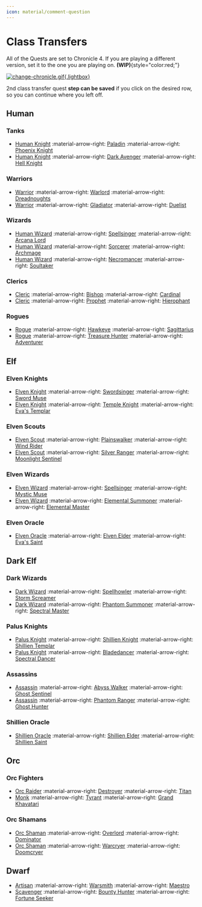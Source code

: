 ```yaml
---
icon: material/comment-question
---
```


<style>
.md-typeset a {
    color: var(--md-typeset-color);
    text-decoration: none;
}
</style>

<script>
document.addEventListener('DOMContentLoaded', function() {
    const container = document.createElement('div');
    container.style.textAlign = 'center';
    container.style.margin = '2em 0';
    
    const select = document.createElement('select');
    select.id = 'race-selector';
    
    select.style.cssText = `
        padding: 0.8em 1.5em;
        font-size: 1.1em;
        border-radius: 20px;
        border: 1px solid var(--md-default-fg-color--light);
        background-color: var(--md-default-bg-color);
        color: var(--md-default-fg-color);
        cursor: pointer;
        transition: all 0.25s ease;
        background-repeat: no-repeat;
        background-position: right 0.7em center;
        background-size: 1em;
        min-width: 200px;
        text-align:center;
    `;
    
    select.addEventListener('mouseover', function() {
        this.style.borderColor = 'var(--md-accent-fg-color)';
    });
    
    select.addEventListener('mouseout', function() {
        this.style.borderColor = 'var(--md-default-fg-color--light)';
    });
    
    select.addEventListener('focus', function() {
        this.style.outline = 'none';
        this.style.boxShadow = '0 0 0 2px var(--md-accent-fg-color--transparent)';
        this.style.borderColor = 'var(--md-accent-fg-color)';
    });
    
    select.addEventListener('blur', function() {
        this.style.boxShadow = 'none';
        this.style.borderColor = 'var(--md-default-fg-color--light)';
    });
    
    const races = ['All Races', 'Human', 'Elf', 'Dark Elf', 'Orc', 'Dwarf'];
    races.forEach(race => {
        const option = document.createElement('option');
        option.value = race;
        option.textContent = race;
        select.appendChild(option);
    });
    
    container.appendChild(select);
    
    const firstH2 = document.querySelector('h2');
    if (firstH2) {
        firstH2.parentNode.insertBefore(container, firstH2);
    }
    
    select.addEventListener('change', function() {
        const selectedRace = this.value;
        let currentElement = firstH2;
        
        while (currentElement) {
            if (currentElement.tagName === 'H2') {
                const isRaceHeader = races.slice(1).includes(currentElement.textContent);
                const shouldShow = selectedRace === 'All Races' || 
                                 currentElement.textContent === selectedRace || 
                                 !isRaceHeader;
                
                let nextElement = currentElement.nextElementSibling;
                currentElement.style.display = shouldShow ? '' : 'none';
                
                while (nextElement && nextElement.tagName !== 'H2') {
                    nextElement.style.display = shouldShow ? '' : 'none';
                    nextElement = nextElement.nextElementSibling;
                }
            }
            currentElement = currentElement.nextElementSibling;
        }
    });
    
    select.dispatchEvent(new Event('change'));
});
</script>

# Class Transfers

All of the Quests are set to Chronicle 4. If you are playing a different version, set it to the one you are playing on. **(WIP)**{style="color:red;"}

[![change-chronicle.gif](https://i.postimg.cc/prP4fjnD/change-chronicle.gif){.lightbox}](https://postimg.cc/Kks0FRfz)

2nd class transfer quest **step can be saved** if you click on the desired row, so you can continue where you left off.

## Human

### Tanks

- [Human Knight](https://lineage2wiki.org/c4/quest/402/path-to-a-human-knight/) :material-arrow-right: [Paladin](/faq/classtransfers/paladin) :material-arrow-right: [Phoenix Knight](https://lineage2wiki.org/c4/quest/70/succession-to-the-legend-phoenix-knight/)
- [Human Knight](https://lineage2wiki.org/c4/quest/402/path-to-a-human-knight/) :material-arrow-right: [Dark Avenger](/faq/classtransfers/darkavenger) :material-arrow-right: [Hell Knight](https://lineage2wiki.org/c4/quest/95/succession-to-the-legend-hell-knight/)

### Warriors

- [Warrior](https://lineage2wiki.org/c4/quest/401/path-to-a-warrior/) :material-arrow-right: [Warlord](/faq/classtransfers/warlord) :material-arrow-right: [Dreadnoughts](https://lineage2wiki.org/c4/quest/74/succession-to-the-legend-dreadnoughts/)
- [Warrior](https://lineage2wiki.org/c4/quest/401/path-to-a-warrior/) :material-arrow-right: [Gladiator](/faq/classtransfers/gladiator) :material-arrow-right: [Duelist](https://lineage2wiki.org/c4/quest/73/succession-to-the-legend-duelist/)

### Wizards

- [Human Wizard](https://lineage2wiki.org/c4/quest/404/path-to-a-human-wizard/) :material-arrow-right: [Spellsinger](/faq/classtransfers/spellsinger) :material-arrow-right: [Arcana Lord](https://lineage2wiki.org/c4/quest/91/succession-to-the-legend-arcana-lord/)
- [Human Wizard](https://lineage2wiki.org/c4/quest/404/path-to-a-human-wizard/) :material-arrow-right: [Sorcerer](/faq/classtransfers/sorcerer) :material-arrow-right: [Archmage](https://lineage2wiki.org/c4/quest/88/succession-to-the-legend-archmage/)
- [Human Wizard](https://lineage2wiki.org/c4/quest/404/path-to-a-human-wizard/) :material-arrow-right: [Necromancer](/faq/classtransfers/necromancer) :material-arrow-right: [Soultaker](https://lineage2wiki.org/c4/quest/94/succession-to-the-legend-soultaker/)

### Clerics

- [Cleric](https://lineage2wiki.org/c4/quest/405/path-to-a-cleric/) :material-arrow-right: [Bishop](/faq/classtransfers/bishop) :material-arrow-right: [Cardinal](https://lineage2wiki.org/c4/quest/85/succession-to-the-legend-cardinal/)
- [Cleric](https://lineage2wiki.org/c4/quest/405/path-to-a-cleric/) :material-arrow-right: [Prophet](/faq/classtransfers/prophet) :material-arrow-right: [Hierophant](https://lineage2wiki.org/c4/quest/86/succession-to-the-legend-hierophant/)

### Rogues

- [Rogue](https://lineage2wiki.org/c4/quest/403/path-to-a-rogue/) :material-arrow-right: [Hawkeye](/faq/classtransfers/hawkeye) :material-arrow-right: [Sagittarius](https://lineage2wiki.org/c4/quest/82/succession-to-the-legend-sagittarius/)
- [Rogue](https://lineage2wiki.org/c4/quest/403/path-to-a-rogue/) :material-arrow-right: [Treasure Hunter](/faq/classtransfers/treasurehunter) :material-arrow-right: [Adventurer](https://lineage2wiki.org/c4/quest/79/succession-to-the-legend-adventurer/)

## Elf

### Elven Knights

- [Elven Knight](https://lineage2wiki.org/c4/quest/406/path-to-an-elven-knight/) :material-arrow-right: [Swordsinger](/faq/classtransfers/swordsinger) :material-arrow-right: [Sword Muse](https://lineage2wiki.org/c4/quest/72/succession-to-the-legend-sword-muse/)
- [Elven Knight](https://lineage2wiki.org/c4/quest/406/path-to-an-elven-knight/) :material-arrow-right: [Temple Knight](/faq/classtransfers/templeknight) :material-arrow-right: [Eva's Templar](https://lineage2wiki.org/c4/quest/71/succession-to-the-legend-evas-templar/)

### Elven Scouts

- [Elven Scout](https://lineage2wiki.org/c4/quest/407/path-to-an-elven-scout/) :material-arrow-right: [Plainswalker](/faq/classtransfers/plainswalker) :material-arrow-right: [Wind Rider](https://lineage2wiki.org/c4/quest/80/succession-to-the-legend-wind-rider/)
- [Elven Scout](https://lineage2wiki.org/c4/quest/407/path-to-an-elven-scout/) :material-arrow-right: [Silver Ranger](/faq/classtransfers/silverranger) :material-arrow-right: [Moonlight Sentinel](https://lineage2wiki.org/c4/quest/83/succession-to-the-legend-moonlight-sentinel/)

### Elven Wizards

- [Elven Wizard](https://lineage2wiki.org/c4/quest/408/path-to-an-elven-wizard/) :material-arrow-right: [Spellsinger](/faq/classtransfers/spellsinger) :material-arrow-right: [Mystic Muse](https://lineage2wiki.org/c4/quest/89/succession-to-the-legend-mystic-muse/)
- [Elven Wizard](https://lineage2wiki.org/c4/quest/408/path-to-an-elven-wizard/) :material-arrow-right: [Elemental Summoner](/faq/classtransfers/elementalsummoner) :material-arrow-right: [Elemental Master](https://lineage2wiki.org/c4/quest/92/succession-to-the-legend-elemental-master/)

### Elven Oracle

- [Elven Oracle](https://lineage2wiki.org/c4/quest/409/path-to-an-elven-oracle/) :material-arrow-right: [Elven Elder](/faq/classtransfers/elvenelder) :material-arrow-right: [Eva's Saint](https://lineage2wiki.org/c4/quest/87/succession-to-the-legend-evas-saint/)

## Dark Elf

### Dark Wizards

- [Dark Wizard](https://lineage2wiki.org/c4/quest/412/path-to-a-dark-wizard/) :material-arrow-right: [Spellhowler](/faq/classtransfers/spellhowler) :material-arrow-right: [Storm Screamer](https://lineage2wiki.org/c4/quest/90/succession-to-the-legend-storm-screamer/)
- [Dark Wizard](https://lineage2wiki.org/c4/quest/412/path-to-a-dark-wizard/) :material-arrow-right: [Phantom Summoner](/faq/classtransfers/phantomsummoner) :material-arrow-right: [Spectral Master](https://lineage2wiki.org/c4/quest/93/succession-to-the-legend-spectral-master/)

### Palus Knights

- [Palus Knight](https://lineage2wiki.org/c4/quest/410/path-to-a-palus-knight/) :material-arrow-right: [Shillien Knight](/faq/classtransfers/shillienknight) :material-arrow-right: [Shillien Templar](https://lineage2wiki.org/c4/quest/97/succession-to-the-legend-shillien-templar/)
- [Palus Knight](https://lineage2wiki.org/c4/quest/410/path-to-a-palus-knight/) :material-arrow-right: [Bladedancer](/faq/classtransfers/bladedancer) :material-arrow-right: [Spectral Dancer](https://lineage2wiki.org/c4/quest/96/succession-to-the-legend-spectral-dancer/)

### Assassins

- [Assassin](https://lineage2wiki.org/c4/quest/411/path-to-an-assassin/) :material-arrow-right: [Abyss Walker](/faq/classtransfers/abysswalker) :material-arrow-right: [Ghost Sentinel](https://lineage2wiki.org/c4/quest/84/succession-to-the-legend-ghost-sentinel/)
- [Assassin](https://lineage2wiki.org/c4/quest/411/path-to-an-assassin/) :material-arrow-right: [Phantom Ranger](/faq/classtransfers/phantomranger) :material-arrow-right: [Ghost Hunter](https://lineage2wiki.org/c4/quest/81/succession-to-the-legend-ghost-hunter/)

### Shillien Oracle

- [Shillien Oracle](https://lineage2wiki.org/c4/quest/413/path-to-a-shillien-oracle/) :material-arrow-right: [Shillien Elder](/faq/classtransfers/shillienelder) :material-arrow-right: [Shillien Saint](https://lineage2wiki.org/c4/quest/98/succession-to-the-legend-shillien-saint/)

## Orc

### Orc Fighters

- [Orc Raider](https://lineage2wiki.org/c4/quest/414/path-to-an-orc-raider/) :material-arrow-right: [Destroyer](/faq/classtransfers/destroyer) :material-arrow-right: [Titan](https://lineage2wiki.org/c4/quest/75/succession-to-the-legend-titan/)
- [Monk](https://lineage2wiki.org/c4/quest/415/path-to-a-monk/) :material-arrow-right: [Tyrant](/faq/classtransfers/tyrant) :material-arrow-right: [Grand Khavatari](https://lineage2wiki.org/c4/quest/76/succession-to-the-legend-grand-khavatari/)

### Orc Shamans

- [Orc Shaman](https://lineage2wiki.org/c4/quest/416/path-to-an-orc-shaman/) :material-arrow-right: [Overlord](/faq/classtransfers/overlord) :material-arrow-right: [Dominator](https://lineage2wiki.org/c4/quest/77/succession-to-the-legend-dominator/)
- [Orc Shaman](https://lineage2wiki.org/c4/quest/416/path-to-an-orc-shaman/) :material-arrow-right: [Warcryer](/faq/classtransfers/warcryer) :material-arrow-right: [Doomcryer](https://lineage2wiki.org/c4/quest/78/succession-to-the-legend-doomcryer/)

## Dwarf

- [Artisan](https://lineage2wiki.org/c4/quest/418/path-to-an-artisan/) :material-arrow-right: [Warsmith](/faq/classtransfers/warsmith) :material-arrow-right: [Maestro](https://lineage2wiki.org/c4/quest/100/succession-to-the-legend-maestro/)
- [Scavenger](https://lineage2wiki.org/c4/quest/417/path-to-become-a-scavenger/) :material-arrow-right: [Bounty Hunter](/faq/classtransfers/bountyhunter) :material-arrow-right: [Fortune Seeker](https://lineage2wiki.org/c4/quest/99/succession-to-the-legend-fortune-seeker/)